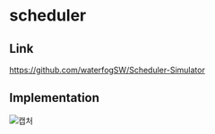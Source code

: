 # scheduler

## Link 
https://github.com/waterfogSW/Scheduler-Simulator

## Implementation
![캡처](https://user-images.githubusercontent.com/28651727/115529826-315be200-a2ce-11eb-8590-66a2d9762059.PNG)
